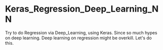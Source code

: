 # Keras_Regression_Deep_Learning_NN
Try to do Regression via Deep_Learning, using Keras. Since so much hypes on deep learning. Deep learning on regression might be overkill. Let's do this.
